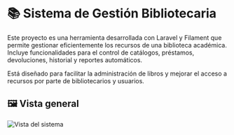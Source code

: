 # 📚 Sistema de Gestión Bibliotecaria

Este proyecto es una herramienta desarrollada con Laravel y Filament que permite gestionar eficientemente los recursos de una biblioteca académica. Incluye funcionalidades para el control de catálogos, préstamos, devoluciones, historial y reportes automáticos.

Está diseñado para facilitar la administración de libros y mejorar el acceso a recursos por parte de bibliotecarios y usuarios.

## 🖼️ Vista general

![Vista del sistema](https://enec.gob.gt/wp-content/uploads/2022/05/ENEC-BLANCO-120.png)
